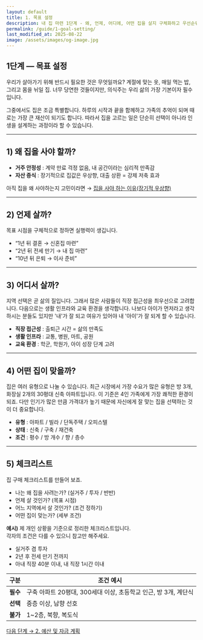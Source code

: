 ```yaml
---
layout: default
title: 1. 목표 설정
description: 내 집 마련 1단계 - 왜, 언제, 어디에, 어떤 집을 살지 구체화하고 우선순위를 정하는 방법. 체크리스트 예시 포함.
permalink: /guide/1-goal-setting/
last_modified_at: 2025-08-22
image: /assets/images/og-image.jpg
---
```


<section class="guide-detail">

<h1>1단계 — 목표 설정</h1>

<p>우리가 살아가기 위해 반드시 필요한 것은 무엇일까요? 계절에 맞는 옷, 매일 먹는 밥, 그리고 몸을 뉘일 집. 너무 당연한 것들이지만, 의식주는 우리 삶의 가장 기본이자 필수입니다.</p>
<p>그중에서도 집은 조금 특별합니다. 하루의 시작과 끝을 함께하고 가족의 추억이 되며 때로는 가장 큰 재산이 되기도 합니다. 따라서 집을 고르는 일은 단순히 선택이 아니라 인생을 설계하는 과정이라 할 수 있습니다.</p>

<hr>

<h2>1) 왜 집을 사야 할까?</h2>
<ul>
  <li><strong>거주 안정성</strong> : 계약 만료 걱정 없음, 내 공간이라는 심리적 만족감</li>
  <li><strong>자산 증식</strong> : 장기적으로 집값은 우상향, 대출 상환 = 강제 저축 효과</li>
</ul>
<p>아직 집을 왜 사야하는지 고민이라면 → <a href="https://blog.naver.com/truelite/223133124922">집을 사야 하는 이유(장기적 우상향)</a></p>

<hr>

<h2>2) 언제 살까?</h2>
<p>목표 시점을 구체적으로 정하면 실행력이 생깁니다.</p>
<ul>
  <li>“1년 뒤 결혼 → 신혼집 마련”</li>
  <li>“2년 뒤 전세 만기 → 내 집 마련”</li>
  <li>“10년 뒤 은퇴 → 이사 준비”</li>
</ul>

<hr>

<h2>3) 어디서 살까?</h2>
<p>지역 선택은 곧 삶의 질입니다. 그래서 많은 사람들이 직장 접근성을 최우선으로 고려합니다. 다음으로는 생활 인프라와 교육 환경을 생각합니다. 나보다 아이가 먼저라고 생각하시는 분들도 있지만 '내'가 잘 되고 여유가 있어야 내 '아이'가 잘 되게 할 수 있습니다.</p>
<ul>
  <li><strong>직장 접근성</strong> : 출퇴근 시간 = 삶의 만족도</li>
  <li><strong>생활 인프라</strong> : 교통, 병원, 마트, 공원</li>
  <li><strong>교육 환경</strong> : 학군, 학원가, 아이 성장 단계 고려</li>
</ul>

<hr>

<h2>4) 어떤 집이 맞을까?</h2>
<p>집은 여러 유형으로 나눌 수 있습니다. 최근 시장에서 가장 수요가 많은 유형은 방 3개, 화장실 2개의 30평대 신축 아파트입니다. 이 기준은 4인 가족에게 가장 쾌적한 환경이 되죠. 다만 인기가 많은 만큼 가격대가 높기 때문에 자신에게 잘 맞는 집을 선택하는 것이 더 중요합니다.</p>
<ul>
  <li><strong>유형</strong> : 아파트 / 빌라 / 단독주택 / 오피스텔</li>
  <li><strong>상태</strong> : 신축 / 구축 / 재건축</li>
  <li><strong>조건</strong> : 평수 / 방 개수 / 향 / 층수</li>
</ul>

<hr>

<h2>5) 체크리스트</h2>
<p>집 구매 체크리스트를 만들어 보죠.</p>
<ul>
  <li>나는 왜 집을 사려는가? (실거주 / 투자 / 반반)</li>
  <li>언제 살 것인가? (목표 시점)</li>
  <li>어느 지역에서 살 것인가? (조건 정하기)</li>
  <li>어떤 집이 맞는가? (세부 조건)</li>
</ul>

<p><strong>예시)</strong> 제 개인 상황을 기준으로 정리한 체크리스트입니다.<br>
각자의 조건은 다를 수 있으니 참고만 해주세요.</p>

<ul>
  <li>실거주 겸 투자</li>
  <li>2년 후 전세 만기 전까지</li>
  <li>아내 직장 40분 이내, 내 직장 1시간 이내</li>
</ul>

<table>
  <thead>
    <tr>
      <th>구분</th>
      <th>조건 예시</th>
    </tr>
  </thead>
  <tbody>
    <tr>
      <td><strong>필수</strong></td>
      <td>구축 아파트 20평대, 300세대 이상, 초등학교 인근, 방 3개, 계단식</td>
    </tr>
    <tr>
      <td><strong>선택</strong></td>
      <td>중층 이상, 남향 선호</td>
    </tr>
    <tr>
      <td><strong>불가</strong></td>
      <td>1~2층, 북향, 복도식</td>
    </tr>
  </tbody>
</table>



<p>
<a class="btn primary" href="{{ '/guide/2-budget-plan/' | relative_url }}">다음 단계 → 2. 예산 및 자금 계획</a>
</p>

</section>
